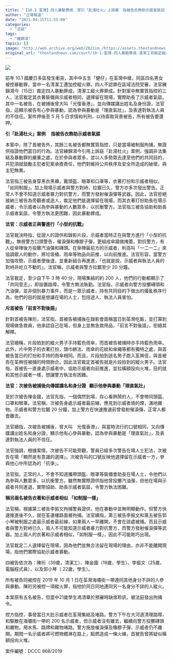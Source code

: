 ```yaml
---
title: "【10.1 荃灣】四人暴動罪成　官引「赴湯杜火」上訴案　指被告衣飾助示威者氣焰　5.5 判刑"
author: "立場報道"
date: "2021-04-15T11:55:00"
categories:
  - "法庭"
tags:
  - "練錦鴻"
topics: []
image: "http://web.archive.org/web/2021im_/https://assets.thestandnews.com/media/photos/20201127-0520copy_TJsEv_vS1GUGr.png"
original_url: "thestandnews.com/court/10-1-荃灣-四人暴動罪成-清潔工另裁定縱火罪罪成"
---
```

![](http://web.archive.org/web/2021im_/https://assets.thestandnews.com/media/photos/20201127-0520copy_TJsEv_vS1GUGr.png)

前年 10.1 國慶日多區發生衝突，其中中五生「健仔」在荃灣中槍，同區四名男女被控暴動罪，當中一名清潔工遭加控縱火罪。四人不認罪在區域法院受審，法官練錦鴻今（15日）裁定四人暴動罪成，清潔工縱火罪罪成。針對案中無實質指控的三人，法官裁定其衣著裝備與示威者相同，選擇留在現場，實際助長了示威者氣燄。其中一名被告，在被捕後曾大叫「光復香港」，並向傳媒講出姓名及身份證，法官指，這顯示被告有心參與暴動，認為參與暴動是「理直氣壯」，及表達對執法人員的不信仼。案件押後至 5 月 5 日求情和判刑，以待索取背景被告，所有被告要還押。

**引「赴湯杜火」案例     指被告衣飾助示威者氣燄**

本案中，除了首被告外，其餘三名被告都無實質指控，只是當場被制服拘捕，無證供指證他們當日的行為。法官練錦鴻今引用上訴庭「赴湯杜火」案例，強調非法集結及暴動罪的嚴重之處，在於參與者眾多，並以人多勢眾去達至他們的共同目的，共犯須就鼓勵主犯者犯案承擔責任，他們對維持公共秩序及安全所造成的破壞，與主犯無異。

法官指三被告身穿黑衣黑褲，戴頭盔、眼罩和口罩等，衣著打扮和示威者相似，「如同制服」。加上現場示威者與警方對峙、拉鋸已久，警方亦多次發出警告。正常人不會不知道示威者暴力對抗警方，而警方發射催淚彈等武器。因此，法官拒絕接納三被告為旁觀者或途人，裁定他們是選擇留在現場，而其衣著打扮助長在場示威者，令示威者以為參與暴動的人數眾多，以抗衡警方。法官指三被告協助和助長示威者氣燄，令警方執法更困難，因此暴動罪成。

**法官：示威者正與警進行「小型的抗戰」**

法官裁決時指，從證人的證供和錄影片段，示威者當時正在與警方進行「小型的抗戰」，無視警方口頭警告，催淚彈和橡膠子彈，更組成傘牆做掩蓋，對抗警方，有人從傘陣後方投擲汽油彈和磚頭。在傘陣最前方的示威者，則高叫「一二一二」來協調眾人的動作，將垃圾桶、雨傘等物品向前推，以向前推進。法官形容，當警方加強攻勢，示威者便後退，並重新組合再進進，「也就是說，示威者與執法人員的對峙非屹立不動的」。法官稱，示威者與警方拉鋸至少 20 分鐘。

法官裁定，至少自下午 3 時 40 分，現場集結的約 200 人，他們的行動都顯示了「共同意志」，即設置路障，令警方無法執勤。法官指，示威者向警方投擲磚頭和汽油彈，並非個別暴力事件，而是一眾示威者，持有共同目的下做出的擾亂秩序行為，他們的目的就是想讓在場的人士，包括途人、執法人員害怕。

**斥首被告「前言不對後語」**

針對首被告陳珩，法官指，首被告被捕後在錄影會面稱當日到荃灣吃飯，並打算到現場做急救員，他承認自己在場，但身上並無急救用品，「前言不對後語」，拒絕其解釋。

法官續稱，片段拍到的縱火男子手持藍色雨傘，而首被告被捕時亦手持藍色雨傘。此外，片中男子的衣著打扮，頭巾綁法、雨傘的花紋和傘繩等都有獨特之處，與首被告當日的打扮和手持的雨傘相同。而且，片段拍到該名男子跑入荃興徑，與首被告在荃興徑被捕的時間肳合。因此法官裁定首被告就是片段拍到的縱火男子。法官指，首被告一直身處示威者中，協助示威者向前推進，並拉橫額投向火堆，目的就和其他示威者一樣，想讓警方執法有困難。

**法官：次被告被捕後向傳媒講名和身分證   顯示他參與暴動「理直氣壯」**

至於次被告陳金國，法官先指，一個偶然到場，存心看熱鬧的人，不會帶同頭盔、口罩和眼罩。法官稱，次被告身處示威者最前線，應見到示威者燒的煙，滿地雜物。示威者和警方拉鋸 20 分鐘，加上警方在快速推速前曾發射催淚彈，正常人都會離去。

法官續指，次被告被捕後，曾大叫　光復香港」，與當時流行的口號相同，又向傳媒講出姓名和身分證，顯示他有心參與暴動，認為參與暴動是「理直氣壯」，及表達對執法人員的不信仼。

法官強調，根據案情，次被告不可能旁觀，警員已經多次警告在場人士犯法，次被告在場「顯然是有意識的選擇」。次被告叫的口號反映他選擇留在示威者一方，參與他心中所認為的「抗爭」。

法官指，正常的人，不會不知道攜帶頭盔、眼罩等裝備會助長在場人士，令他們以為參與人數眾多，以抗衡警方。雖然無實際證供指他曾投擲汽油彈，但他在場與示威者共同進退，實際協助、助長示威者氣燄，令警方執法困難。

**稱另兩名被告衣著和示威者相似 「如制服一樣」**

法官稱，根據第三被告李振文拘捕警員證供，他在暴動中並無明顯動作。但警方快速推進後不久，就在荃運樓路面被拘捕。法官續指，第三被告李振文和第五被告郭小琴被制服之處最示威者最前線，如果兩人一早離開，不會在該處被捕。而且示威者與警方對峙已久，兩人不可能知道示威者暴力對抗警方，而警方發射催淚彈等武器。加上兩人的衣著和示威者相似，「如制服一樣」，因此不可能剛巧出現。

法官裁定二人選擇留在現場，因為他們並無合法留在現場的理由，亦非不能離開現場，指他們實際協助示威者暴動。

四被告依次為：陳珩（39歲，清潔工）、陳金國（19歲，學生）、李振文（25歲，電腦程式員），以及郭小琴（ 22歲，學生）。

所有被告同被控在 2019 年 10 月 1 日在荃灣海壩街一帶連同其他身分不詳的人參與暴動。陳珩另被控一項縱火罪，指他於同日同地連同另一名身分不詳的人縱火。

本案原有五名被告，但當中21歲學生馮清華於預審時缺席聆訊，被法庭發出拘捕令。

控方指控，事發當日大批示威者在荃灣集結及堵路。警方下午在大河道清理路障，和驅散在海壩街一帶的 200 名示威者，但示威者沒有離去，繼續向警方投擲磚頭和雜物，用水馬、路牌和雜物堵路。警方施放催淚彈及橡膠子彈，示威者仍不離開。期間一名示威者將可燃物體淋在路上，點燃造成一條火線，首被告曾將疑似橫額投向火堆。

案件編號：DCCC 868/2019